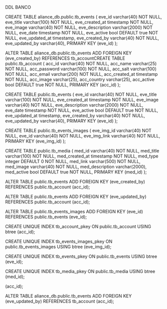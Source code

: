 DDL BANCO

CREATE TABLE aliance_db.public.tb_events (
eve_id varchar(40) NOT NULL,
eve_title varchar(100) NOT NULL,
eve_created_at timestamp NOT NULL,
eve_image varchar(40) NOT NULL,
eve_description varchar(2000) NOT NULL,
eve_date timestamp NOT NULL,
eve_active bool DEFAULT true NOT NULL,
eve_updated_at timestamp,
eve_created_by varchar(40) NOT NULL,
eve_updated_by varchar(40),
PRIMARY KEY (eve_id)
);

ALTER TABLE aliance_db.public.tb_events
ADD FOREIGN KEY (eve_created_by)
REFERENCES tb_accountCREATE TABLE public.tb_account (
acc_id varchar(40) NOT NULL,
acc_name varchar(25) NOT NULL,
acc_password varchar(100) NOT NULL,
acc_salt varchar(100) NOT NULL,
acc_email varchar(200) NOT NULL,
acc_created_at timestamp NOT NULL,
acc_image varchar(25),
acc_country varchar(25),
acc_active bool DEFAULT true NOT NULL,
PRIMARY KEY (acc_id)
);

CREATE TABLE public.tb_events (
eve_id varchar(40) NOT NULL,
eve_title varchar(100) NOT NULL,
eve_created_at timestamp NOT NULL,
eve_image varchar(40) NOT NULL,
eve_description varchar(2000) NOT NULL,
eve_date timestamp NOT NULL,
eve_active bool DEFAULT true NOT NULL,
eve_updated_at timestamp,
eve_created_by varchar(40) NOT NULL,
eve_updated_by varchar(40),
PRIMARY KEY (eve_id)
);

CREATE TABLE public.tb_events_images (
eve_img_id varchar(40) NOT NULL,
eve_id varchar(40) NOT NULL,
eve_img_link varchar(40) NOT NULL,
PRIMARY KEY (eve_img_id)
);

CREATE TABLE public.tb_media (
med_id varchar(40) NOT NULL,
med_title varchar(100) NOT NULL,
med_created_at timestamp NOT NULL,
med_type integer DEFAULT 0 NOT NULL,
med_link varchar(500) NOT NULL,
med_image varchar(40) NOT NULL,
med_description varchar(2000),
med_active bool DEFAULT true NOT NULL,
PRIMARY KEY (med_id)
);

ALTER TABLE public.tb_events
ADD FOREIGN KEY (eve_created_by)
REFERENCES public.tb_account (acc_id);

ALTER TABLE public.tb_events
ADD FOREIGN KEY (eve_updated_by)
REFERENCES public.tb_account (acc_id);

ALTER TABLE public.tb_events_images
ADD FOREIGN KEY (eve_id)
REFERENCES public.tb_events (eve_id);

CREATE UNIQUE INDEX tb_account_pkey ON public.tb_account USING btree (acc_id);

CREATE UNIQUE INDEX tb_events_images_pkey ON public.tb_events_images USING btree (eve_img_id);

CREATE UNIQUE INDEX tb_events_pkey ON public.tb_events USING btree (eve_id);

CREATE UNIQUE INDEX tb_media_pkey ON public.tb_media USING btree (med_id);

(acc_id);

ALTER TABLE aliance_db.public.tb_events
ADD FOREIGN KEY (eve_updated_by)
REFERENCES tb_account (acc_id);
